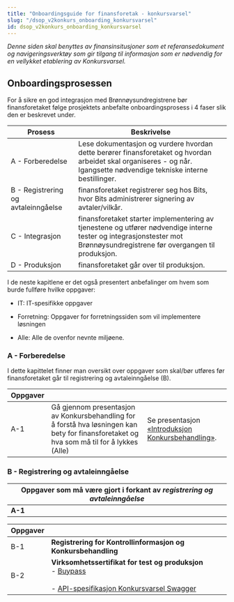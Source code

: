 ```yaml
---
title: "Onboardingsguide for finansforetak - konkursvarsel"
slug: "/dsop_v2konkurs_onboarding_konkursvarsel"
id: dsop_v2konkurs_onboarding_konkursvarsel
---
```


*Denne siden skal benyttes av finansinsitusjoner som et referansedokument og navigeringsverktøy som gir tilgang til
informasjon som er nødvendig for en vellykket etablering av Konkursvarsel.*

## Onboardingsprosessen

For å sikre en god integrasjon med Brønnøysundregistrene bør finansforetaket følge prosjektets anbefalte
onboardingsprosess i 4 faser slik den er beskrevet under.

| Prosess                             | Beskrivelse                                                                                                                                                              |
|-------------------------------------|--------------------------------------------------------------------------------------------------------------------------------------------------------------------------|
| A - Forberedelse                    | Lese dokumentasjon og vurdere hvordan dette berører finansforetaket og hvordan arbeidet skal organiseres - og når. Igangsette nødvendige tekniske interne bestillinger.  |
| B - Registrering og avtaleinngåelse | finansforetaket registrerer seg hos Bits, hvor Bits administrerer signering av avtaler/vilkår.                                                                           |
| C - Integrasjon                     | finansforetaket starter implementering av tjenestene og utfører nødvendige interne tester og integrasjonstester mot Brønnøysundregistrene før overgangen til produksjon. |
| D - Produksjon                      | finansforetaket går over til produksjon.                                                                                                                                 |

I de neste kapitlene er det også presentert anbefalinger om hvem som burde fullføre hvilke oppgaver:

* IT: IT-spesifikke oppgaver

* Forretning: Oppgaver for forretningssiden som vil implementere løsningen

* Alle: Alle de ovenfor nevnte miljøene.

### A - Forberedelse

I dette kapittelet finner man oversikt over oppgaver som skal/bør utføres før finansforetaket går til registrering og
avtaleinngåelse (B).


| Oppgaver |  |  |
| ---------- | -------------------------------------------------------------------------------------------------------------------------------------------- | -------------------------------------------------------------------------------------------------------------------- |
| A-1 | Gå gjennom presentasjon av Konkursbehandling for å forstå hva løsningen kan bety for finansforetaket og hva som må til for å lykkes (Alle) | Se presentasjon [«Introduksjon Konkursbehandling»](https:/dokumentasjon.dsop.no/assets/presentasjon_konkurs.pdf). |


### B - Registrering og avtaleinngåelse

| Oppgaver som må være gjort i forkant av *registrering og avtaleinngåelse* |
|---------------------------------------------------------------------------|
| **A-1**                                                                   |

| Oppgaver |  |  |
| ---------- | ------------------------------------------------------------------------------------------------------------------------------------------------------------------------------------------------------------------------------------------------------------------------------------------------------------- | --------------------------------------------------------------------------------------------------------------------------------------------------------------------------------------------------------------------------------------------------------------------------------------------------------------------------------------- |
| B-1 | **Registrering for Kontrollinformasjon og Konkursbehandling** 
| B-2 | **Virksomhetssertifikat for test og produksjon** <br  /> - [Buypass](https:/www.buypass.no/produkter/virksomhetssertifikat-esegl#oversikt-VID) <br  /> <br  /> - [API-spesifikasjon Konkursvarsel Swagger](https:/bitsnorge.github.io/dsop-konkursvarsel-api) <br  /> 